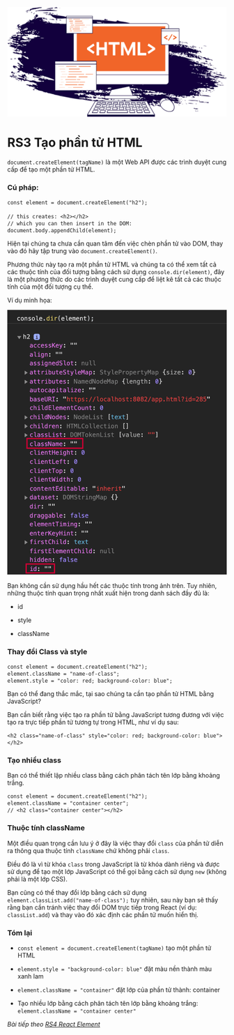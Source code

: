 ![Create-HTML-1](images/html.png) 

# RS3 Tạo phần tử HTML

`document.createElement(tagName)` là một Web API được các trình duyệt cung cấp để tạo một phần tử HTML.

### Cú pháp:

```
const element = document.createElement("h2");

// this creates: <h2></h2>
// which you can then insert in the DOM:
document.body.appendChild(element);
```

Hiện tại chúng ta chưa cần quan tâm đến việc chèn phần tử vào DOM, thay vào đó hãy tập trung vào `document.createElement()`.

Phương thức này tạo ra một phần tử HTML và chúng ta có thể xem tất cả các thuộc tính của đối tượng bằng cách sử dụng `console.dir(element)`, đây là một phương thức do các trình duyệt cung cấp để liệt kê tất cả các thuộc tính của một đối tượng cụ thể.

Ví dụ minh họa:

![Create-HTML-2](images/ss3-2.webp) 

Bạn không cần sử dụng hầu hết các thuộc tính trong ảnh trên. Tuy nhiên, những thuộc tính quan trọng nhất xuất hiện trong danh sách đầy đủ là:

- id

- style

- className

### Thay đổi Class và style

```
const element = document.createElement("h2");
element.className = "name-of-class";
element.style = "color: red; background-color: blue";
```

Bạn có thể đang thắc mắc, tại sao chúng ta cần tạo phần tử HTML bằng JavaScript?

Bạn cần biết rằng việc tạo ra phần tử bằng JavaScript tương đương với việc tạo ra trực tiếp phần tử tương tự trong HTML, như ví dụ sau:

```
<h2 class="name-of-class" style="color: red; background-color: blue"></h2>
```

### Tạo nhiều class

Bạn có thể thiết lập nhiều class bằng cách phân tách tên lớp bằng khoảng trắng.

```
const element = document.createElement("h2");
element.className = "container center";
// <h2 class="container center"></h2>
```

### Thuộc tính className

Một điều quan trọng cần lưu ý ở đây là việc thay đổi `class` của phần tử diễn ra thông qua thuộc tính `className` chứ không phải `class`.

Điều đó là vì từ khóa `class` trong JavaScript là từ khóa dành riêng và được sử dụng để tạo một lớp JavaScript có thể gọi bằng cách sử dụng `new` (không phải là một lớp CSS).

Bạn cũng có thể thay đổi lớp bằng cách sử dụng `element.classList.add("name-of-class");` tuy nhiên, sau này bạn sẽ thấy rằng bạn cần tránh việc thay đổi DOM trực tiếp trong React (ví dụ: `classList.add`) và thay vào đó xác định các phần tử muốn hiển thị.

### Tóm lại

- `const element = document.createElement(tagName)` tạo một phần tử HTML

- `element.style = "background-color: blue"` đặt màu nền thành màu xanh lam

- `element.className = "container"` đặt lớp của phần tử thành: container

- Tạo nhiều lớp bằng cách phân tách tên lớp bằng khoảng trắng: `element.className = "container center"`

*Bài tiếp theo [RS4 React Element](/lesson/session/session_004_react_create_element.md)*

